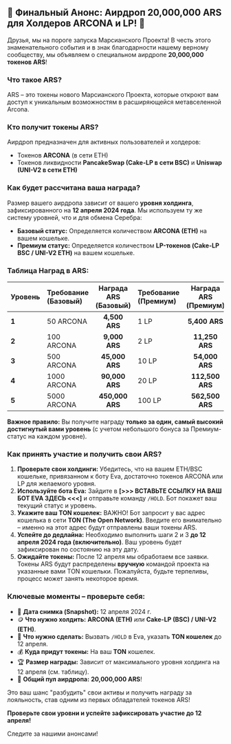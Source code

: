 ## 🚀 Финальный Анонс: Аирдроп 20,000,000 ARS для Холдеров ARCONA и LP! 🚀

Друзья, мы на пороге запуска Марсианского Проекта! В честь этого знаменательного события и в знак благодарности нашему верному сообществу, мы объявляем о специальном аирдропе **20,000,000 токенов ARS**!

### Что такое ARS?

ARS – это токены нового Марсианского Проекта, которые откроют вам доступ к уникальным возможностям в расширяющейся метавселенной Arcona.

### Кто получит токены ARS?

Аирдроп предназначен для активных пользователей и холдеров:
*   Токенов **ARCONA** (в сети ETH)
*   Токенов ликвидности **PancakeSwap (Cake-LP в сети BSC)** и **Uniswap (UNI-V2 в сети ETH)**

### Как будет рассчитана ваша награда?

Размер вашего аирдропа зависит от вашего **уровня холдинга**, зафиксированного на **12 апреля 2024 года**. Мы используем ту же систему уровней, что и для обмена Серебра:

*   **Базовый статус:** Определяется количеством **ARCONA (ETH)** на вашем кошельке.
*   **Премиум статус:** Определяется количеством **LP-токенов (Cake-LP BSC / UNI-V2 ETH)** на вашем кошельке.

### Таблица Наград в ARS:

| Уровень | Требование (Базовый) | Награда ARS (Базовый) | Требование (Премиум) | Награда ARS (Премиум) |
| :------ | :--------------------- | :--------------------: | :--------------------- | :---------------------: |
| **1**   | 50 ARCONA              |    **4,500 ARS**       | 1 LP                   |     **5,400 ARS**       |
| **2**   | 100 ARCONA             |    **9,000 ARS**       | 2 LP                   |    **11,250 ARS**       |
| **3**   | 500 ARCONA             |   **45,000 ARS**       | 10 LP                  |    **54,000 ARS**       |
| **4**   | 1000 ARCONA            |   **90,000 ARS**       | 20 LP                  |   **112,500 ARS**       |
| **5**   | 5000 ARCONA            |  **450,000 ARS**       | 100 LP                 |   **562,500 ARS**       |

**Важное правило:** Вы получите награду **только за один, самый высокий достигнутый вами уровень** (с учетом небольшого бонуса за Премиум-статус на каждом уровне).

### Как принять участие и получить свои ARS?

1.  **Проверьте свои холдинги:** Убедитесь, что на вашем ETH/BSC кошельке, привязанном к боту Eva, достаточно токенов ARCONA или LP для желаемого уровня.
2.  **Используйте бота Eva:** Зайдите в **[>>> ВСТАВЬТЕ ССЫЛКУ НА ВАШ БОТ EVA ЗДЕСЬ <<<]** и отправьте команду `/HOLD`. Бот покажет ваш текущий статус и уровень.
3.  **Укажите ваш TON кошелек:** ВАЖНО! Бот запросит у вас адрес кошелька в сети **TON (The Open Network)**. Введите его внимательно – именно на этот адрес будут отправлены ваши токены ARS.
4.  **Успейте до дедлайна:** Необходимо выполнить шаги 2 и 3 **до 12 апреля 2024 года (включительно)**. Ваш уровень будет зафиксирован по состоянию на эту дату.
5.  **Ожидайте токены:** После 12 апреля мы обработаем все заявки. Токены ARS будут распределены **вручную** командой проекта на указанные вами TON кошельки. Пожалуйста, будьте терпеливы, процесс может занять некоторое время.

### Ключевые моменты – проверьте себя:

*   📅 **Дата снимка (Snapshot):** 12 апреля 2024 г.
*   🪙 **Что нужно холдить:** **ARCONA (ETH)** *или* **Cake-LP (BSC) / UNI-V2 (ETH)**.
*   🤖 **Что нужно сделать:** Вызвать `/HOLD` в Eva, указать **TON кошелек** до 12 апреля.
*   💰 **Куда придут токены:** На ваш **TON** кошелек.
*   🏆 **Размер награды:** Зависит от максимального уровня холдинга на 12 апреля (см. таблицу).
*   🎁 **Общий пул аирдропа:** **20,000,000 ARS**!

Это ваш шанс "разбудить" свои активы и получить награду за лояльность, став одним из первых обладателей токенов ARS!

**Проверьте свои уровни и успейте зафиксировать участие до 12 апреля!**

Следите за нашими анонсами!
